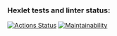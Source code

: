 ### Hexlet tests and linter status:
[![Actions Status](https://github.com/lisaCookie/python-project-49/actions/workflows/hexlet-check.yml/badge.svg)](https://github.com/lisaCookie/python-project-49/actions)
[![Maintainability](https://api.codeclimate.com/v1/badges/43fec8d0653b1dc49367/maintainability)](https://codeclimate.com/github/lisaCookie/python-project-49/maintainability)
